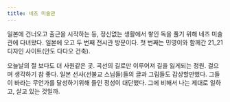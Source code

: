 ```yaml
---
title: 네즈 미술관
---
```


일본에 건너오고 출근을 시작하는 등, 정신없는 생활에서 쌓인 독을 풀기 위해 네즈 미술관에 다녀왔다. 일본에 오고 두 번째 전시관 방문이다. 첫 번째는 민영이와 함께간 21_21 디자인 사이트(안도 다다오 건축).

오늘날의 절 보다도 더 사원같은 곳. 곡선의 길로만 이루어져 길을 잃게되는 정원. 걸으며 생각하기 참 좋다.
일본 선사(선불교 스님들)들의 글과 그림들도 감상할만했다. 그들이 바라는 무언가를 달성하기위해 들인 정성이 대단했다. 그에 비해서 나는 제대로 일하고, 살고 있는 것일까.
